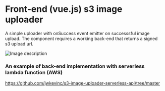 # Front-end (vue.js) s3 image uploader 

A simple uploader with onSuccess event emitter on successsful image upload.
The component requires a working back-end that returns a signed s3 upload url.

![Image description](https://www.imgur.com/N3twHAL.jpg)


### An example of back-end implementation with serverless lambda function (AWS)

https://github.com/jwkevinc/s3-image-uploader-serverless-api/tree/master

